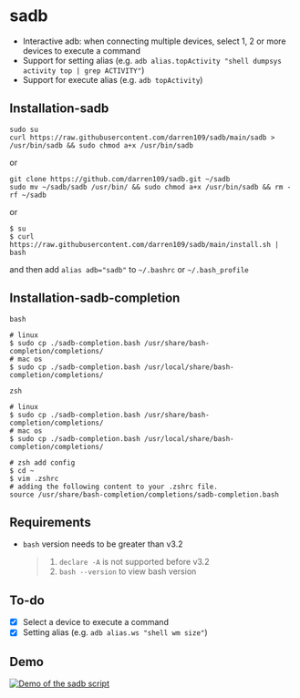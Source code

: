 # sadb

+ Interactive adb: when connecting multiple devices, select 1, 2 or more devices to execute a command
+ Support for setting alias (e.g. `adb alias.topActivity "shell dumpsys activity top | grep ACTIVITY"`)
+ Support for execute alias (e.g. `adb topActivity`)

## Installation-sadb

```shell
sudo su
curl https://raw.githubusercontent.com/darren109/sadb/main/sadb > /usr/bin/sadb && sudo chmod a+x /usr/bin/sadb
```

or

```shell
git clone https://github.com/darren109/sadb.git ~/sadb
sudo mv ~/sadb/sadb /usr/bin/ && sudo chmod a+x /usr/bin/sadb && rm -rf ~/sadb
```

or

```shell
$ su
$ curl https://raw.githubusercontent.com/darren109/sadb/main/install.sh | bash
```

and then add `alias adb="sadb"` to `~/.bashrc` or `~/.bash_profile`

## Installation-sadb-completion

`bash`

```shell
# linux
$ sudo cp ./sadb-completion.bash /usr/share/bash-completion/completions/
# mac os
$ sudo cp ./sadb-completion.bash /usr/local/share/bash-completion/completions/
```

`zsh` 

```shell
# linux
$ sudo cp ./sadb-completion.bash /usr/share/bash-completion/completions/
# mac os
$ sudo cp ./sadb-completion.bash /usr/local/share/bash-completion/completions/

# zsh add config
$ cd ~
$ vim .zshrc
# adding the following content to your .zshrc file.
source /usr/share/bash-completion/completions/sadb-completion.bash
```

## Requirements

+ `bash` version needs to be greater than v3.2
  > 1. `declare -A` is not supported before v3.2
  > 2. `bash --version` to view bash version
  >

## To-do

- [X] Select a device to execute a command
- [X] Setting alias (e.g. `adb alias.ws "shell wm size"`)

## Demo

[![Demo of the sadb script](https://i.ytimg.com/vi/GebidcL_W64/maxresdefault.jpg)](https://www.youtube.com/watch?v=GebidcL_W64 "Demo of the sadb script")

